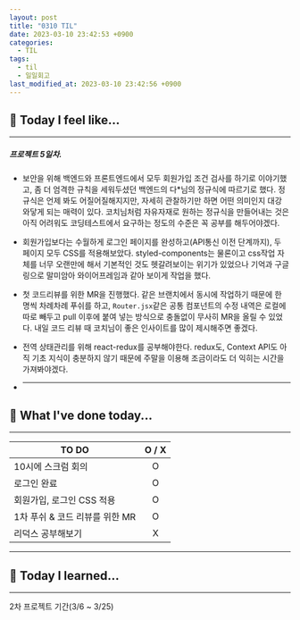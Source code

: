 ```yaml
---
layout: post
title: "0310 TIL"
date: 2023-03-10 23:42:53 +0900
categories:
  - TIL
tags:
  - til
  - 일일회고
last_modified_at: 2023-03-10 23:42:56 +0900
---
```


## 🙂 Today I feel like...

---

##### 프로젝트 5일차.

- 보안을 위해 백엔드와 프론트엔드에서 모두 회원가입 조건 검사를 하기로 이야기했고, 좀 더 엄격한 규칙을 세워두셨던 백엔드의 다\*님의 정규식에 따르기로 했다. 정규식은 언제 봐도 어질어질해지지만, 자세히 관찰하기만 하면 어떤 의미인지 대강 와닿게 되는 매력이 있다. 코치님처럼 자유자재로 원하는 정규식을 만들어내는 것은 아직 어려워도 코딩테스트에서 요구하는 정도의 수준은 꼭 공부를 해두어야겠다.

- 회원가입보다는 수월하게 로그인 페이지를 완성하고(API통신 이전 단계까지), 두 페이지 모두 CSS를 적용해보았다. styled-components는 물론이고 css작업 자체를 너무 오랜만에 해서 기본적인 것도 헷갈려보이는 위기가 있었으나 기억과 구글링으로 말미암아 와이어프레임과 같아 보이게 작업을 했다.

- 첫 코드리뷰를 위한 MR을 진행했다. 같은 브랜치에서 동시에 작업하기 때문에 한 명씩 차례차례 푸쉬를 하고, `Router.jsx`같은 공통 컴포넌트의 수정 내역은 로컬에 따로 빼두고 pull 이후에 붙여 넣는 방식으로 충돌없이 무사히 MR을 올릴 수 있었다. 내일 코드 리뷰 때 코치님이 좋은 인사이트를 많이 제시해주면 좋겠다.

- 전역 상태관리를 위해 react-redux를 공부해야한다. redux도, Context API도 아직 기초 지식이 충분하지 않기 때문에 주말을 이용해 조금이라도 더 익히는 시간을 가져봐야겠다.

- ***

## 🎁 What I've done today...

---

| TO DO                          | O / X |
| ------------------------------ | :---: |
| 10시에 스크럼 회의             |   O   |
| 로그인 완료                    |   O   |
| 회원가입, 로그인 CSS 적용      |   O   |
| 1차 푸쉬 & 코드 리뷰를 위한 MR |   O   |
| 리덕스 공부해보기              |   X   |

---

## 🎈 Today I learned...

---

2차 프로젝트 기간(3/6 ~ 3/25)
